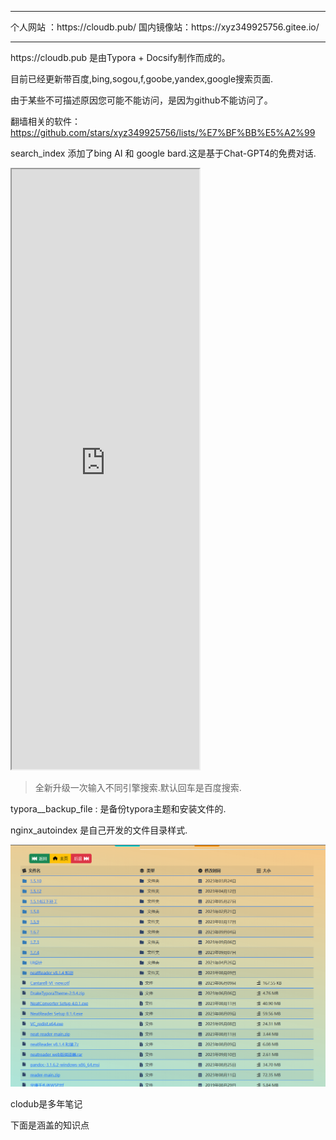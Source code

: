 <hr/>
个人网站 ：https://cloudb.pub/
国内镜像站：https://xyz349925756.gitee.io/
<hr />
https://cloudb.pub 是由Typora + Docsify制作而成的。 

目前已经更新带百度,bing,sogou,f,goobe,yandex,google搜索页面.

由于某些不可描述原因您可能不能访问，是因为github不能访问了。

翻墙相关的软件：https://github.com/stars/xyz349925756/lists/%E7%BF%BB%E5%A2%99

search_index 添加了bing AI 和 google bard.这是基于Chat-GPT4的免费对话.

<iframe src="https://cloudb.pub" height="960"></iframe>

> 全新升级一次输入不同引擎搜索.默认回车是百度搜索.



typora__backup_file : 是备份typora主题和安装文件的.

nginx_autoindex 是自己开发的文件目录样式.

![image-20230917135555637](.README.assets/image-20230917135555637.png)

clodub是多年笔记

下面是涵盖的知识点

